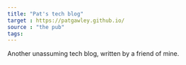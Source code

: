 ```yaml
---
title: "Pat's tech blog"
target : https://patgawley.github.io/
source : "the pub"
tags: 
---
```


Another unassuming tech blog, written by a friend of mine.